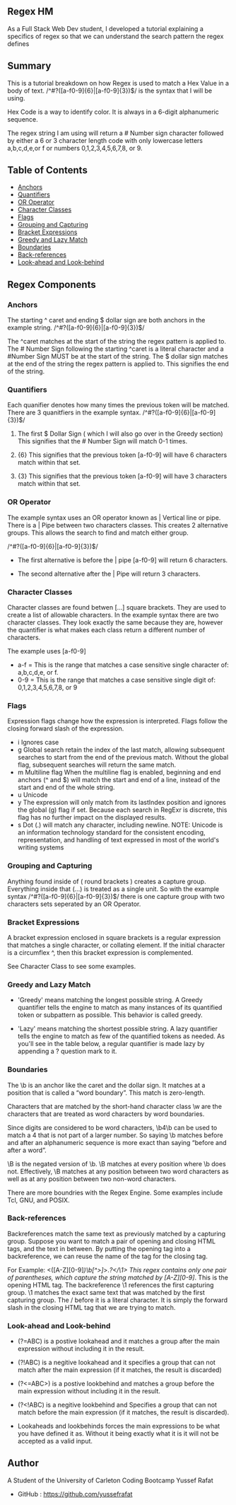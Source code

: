 ## Regex HM

As a Full Stack Web Dev student, I developed a tutorial explaining a specifics of regex so that we can understand the search pattern the regex defines

## Summary

This is a tutorial breakdown on how Regex is used to match a Hex Value in a body of text. /^#?([a-f0-9]{6}|[a-f0-9]{3})$/ is the syntax that I will be using.

Hex Code is a way to identify color. It is always in a 6-digit alphanumeric sequence.

The regex string I am using will return a # Number sign character followed by either a 6 or 3 character length code with only lowercase letters a,b,c,d,e,or f or numbers 0,1,2,3,4,5,6,7,8, or 9.

## Table of Contents

- [Anchors](#anchors)
- [Quantifiers](#quantifiers)
- [OR Operator](#or-operator)
- [Character Classes](#character-classes)
- [Flags](#flags)
- [Grouping and Capturing](#grouping-and-capturing)
- [Bracket Expressions](#bracket-expressions)
- [Greedy and Lazy Match](#greedy-and-lazy-match)
- [Boundaries](#boundaries)
- [Back-references](#back-references)
- [Look-ahead and Look-behind](#look-ahead-and-look-behind)

## Regex Components

### Anchors

The starting ^ caret and ending $ dollar sign are both anchors in the example string. /^#?([a-f0-9]{6}|[a-f0-9]{3})$/

The ^caret matches at the start of the string the regex pattern is applied to.
The # Number Sign following the starting ^caret is a literal character and a #Number Sign MUST be at the start of the string.
The $ dollar sign matches at the end of the string the regex pattern is applied to. This signifies the end of the string.

### Quantifiers

Each quanifier denotes how many times the previous token will be matched. There are 3 quanitfiers in the example syntax. /^#?([a-f0-9]{6}|[a-f0-9]{3})$/

1. The first $ Dollar Sign ( which I will also go over in the Greedy section) This signifies that the # Number Sign will match 0-1 times.

2. {6} This signifies that the previous token [a-f0-9] will have 6 characters match within that set.

3. {3} This signifies that the previous token [a-f0-9] will have 3 characters match within that set.


### OR Operator

The example syntax uses an OR operator known as | Vertical line or pipe. There is a | Pipe between two characters classes. This creates 2 alternative groups. This allows the search to find and match either group.

/^#?([a-f0-9]{6}|[a-f0-9]{3})$/

- The first alternative is before the | pipe [a-f0-9] will return 6 characters.

- The second alternative after the | Pipe will return 3 characters.

### Character Classes

Character classes are found betwen [...] square brackets. They are used to create a list of allowable characters. In the example syntax there are two character classes. They look exactly the same because they are, however the quantifier is what makes each class return a different number of characters.

The example uses [a-f0-9]

- a-f = This is the range that matches a case sensitive single character of: a,b,c,d,e, or f.
- 0-9 = This is the range that matches a case sensitive single digit of: 0,1,2,3,4,5,6,7,8, or 9


### Flags

Expression flags change how the expression is interpreted. Flags follow the closing forward slash of the expression.

- i Ignores case
- g Global search retain the index of the last match, allowing subsequent searches to start from the end of the previous match. Without the global flag, subsequent searches will return the same match.
- m Multiline flag When the multiline flag is enabled, beginning and end anchors (^ and $) will match the start and end of a line, instead of the start and end of the whole string.
- u Unicode
- y The expression will only match from its lastIndex position and ignores the global (g) flag if set. Because each search in RegExr is discrete, this flag has no further impact on the displayed results.
- s Dot (.) will match any character, including newline.
NOTE: Unicode is an information technology standard for the consistent encoding, representation, and handling of text expressed in most of the world's writing systems


### Grouping and Capturing

Anything found inside of ( round brackets ) creates a capture group. Everything inside that (...) is treated as a single unit. So with the example syntax /^#?([a-f0-9]{6}|[a-f0-9]{3})$/ there is one capture group with two characters sets seperated by an OR Operator.



### Bracket Expressions

A bracket expression enclosed in square brackets is a regular expression that matches a single character, or collating element. If the initial character is a circumflex ^, then this bracket expression is complemented.

See Character Class to see some examples.

### Greedy and Lazy Match

- 'Greedy' means matching the longest possible string. A Greedy quantifier tells the engine to match as many instances of its quantified token or subpattern as possible. This behavior is called greedy.

- 'Lazy' means matching the shortest possible string. A lazy quantifier tells the engine to match as few of the quantified tokens as needed. As you'll see in the table below, a regular quantifier is made lazy by appending a ? question mark to it.

### Boundaries

The \b is an anchor like the caret and the dollar sign. It matches at a position that is called a “word boundary”. This match is zero-length.

Characters that are matched by the short-hand character class \w are the characters that are treated as word characters by word boundaries.

Since digits are considered to be word characters, \b4\b can be used to match a 4 that is not part of a larger number. So saying \b matches before and after an alphanumeric sequence is more exact than saying “before and after a word”.

\B is the negated version of \b. \B matches at every position where \b does not. Effectively, \B matches at any position between two word characters as well as at any position between two non-word characters.

There are more boundries with the Regex Engine. Some examples include Tcl, GNU, and POSIX.

### Back-references

Backreferences match the same text as previously matched by a capturing group. Suppose you want to match a pair of opening and closing HTML tags, and the text in between. By putting the opening tag into a backreference, we can reuse the name of the tag for the closing tag.

For Example: <([A-Z][0-9]*)\b[^>]*>.*?</\1> This regex contains only one pair of parentheses, which capture the string matched by [A-Z][0-9]*. This is the opening HTML tag. The backreference \1 references the first capturing group. \1 matches the exact same text that was matched by the first capturing group. The / before it is a literal character. It is simply the forward slash in the closing HTML tag that we are trying to match.

### Look-ahead and Look-behind

- (?=ABC) is a postive lookahead and it matches a group after the main expression without including it in the result.

- (?!ABC) is a negitive lookahead and it specifies a group that can not match after the main expression (if it matches, the result is discarded)

- (?<=ABC>) is a postive lookbehind and matches a group before the main expression without including it in the result.

- (?<!ABC) is a negitive lookbehind and Specifies a group that can not match before the main expression (if it matches, the result is discarded).

- Lookaheads and lookbehinds forces the main expressions to be what you have defined it as. Without it being exactly what it is it will not be accepted as a valid input.


## Author

A Student of the University of Carleton Coding Bootcamp Yussef Rafat 
- GitHub : https://github.com/yussefrafat

